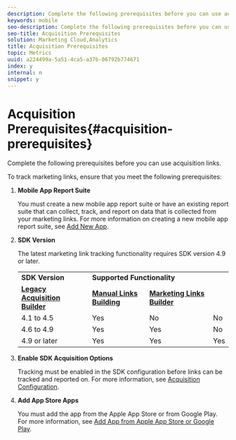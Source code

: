 ```yaml
---
description: Complete the following prerequisites before you can use acquisition links.
keywords: mobile
seo-description: Complete the following prerequisites before you can use acquisition links.
seo-title: Acquisition Prerequisites
solution: Marketing Cloud,Analytics
title: Acquisition Prerequisites
topic: Metrics
uuid: a224499a-5a51-4ca5-a37b-06792b774671
index: y
internal: n
snippet: y
---
```


# Acquisition Prerequisites{#acquisition-prerequisites}

Complete the following prerequisites before you can use acquisition links.

To track marketing links, ensure that you meet the following prerequisites:

1. **Mobile App Report Suite**

   You must create a new mobile app report suite or have an existing report suite that can collect, track, and report on data that is collected from your marketing links. For more information on creating a new mobile app report suite, see [Add New App](../manage-apps/t-new-app.md#task_DB20EA0C8DF54C62B46858A77C53221F). 

1. **SDK Version**

   The latest marketing link tracking functionality requires SDK version 4.9 or later. 

    <table id="table_D95AE8E7D20244D3B5AC868C16D5E325"> 
    <tbody> 
    <tr> 
    <td colname="col1" morerows="1"><b>SDK Version</b> </td> 
    <td colspan="3"><b>Supported Functionality</b> </td> 
    </tr> 
    <tr> 
    <td colname="col2"><b><a href="../acquisition-main/c-marketing-links-builder/t-create-edit-adobe-links/c-use-legacy-acquisition-links/c-use-legacy-acquisition-links.md#concept_CE753D8F0C10453C8F025CB84A6F9157" format="dita" scope="local"> Legacy Acquisition Builder</a></b> </td> 
    <td colname="col3"><b><a href="../acquisition-main/c-marketing-links-builder/acquisition-link-manual.md#concept_2C88DD9CCD614B38ABDA9AD671F0AEF6" format="dita" scope="local"> Manual Links Building</a></b> </td> 
    <td colname="col4"><b><a href="../acquisition-main/c-marketing-links-builder/c-marketing-links-builder.md#concept_6EC4426B1AEE42EAAB06887B58C604B6" format="dita" scope="local"> Marketing Links Builder</a></b> </td> 
    </tr> 
    <tr> 
    <td colname="col1"> 4.1 to 4.5 </td> 
    <td colname="col2"> Yes </td> 
    <td colname="col3"> No </td> 
    <td colname="col4"> No </td> 
    </tr> 
    <tr> 
    <td colname="col1"> 4.6 to 4.9 </td> 
    <td colname="col2"> Yes </td> 
    <td colname="col3"> Yes </td> 
    <td colname="col4"> No </td> 
    </tr> 
    <tr> 
    <td colname="col1"> 4.9 or later </td> 
    <td colname="col2"> Yes </td> 
    <td colname="col3"> Yes </td> 
    <td colname="col4"> Yes </td> 
    </tr> 
    </tbody> 
    </table>

1. **Enable SDK Acquisition Options**

   Tracking must be enabled in the SDK configuration before links can be tracked and reported on. For more information, see [Acquisition Configuration](../acquisition-main/t-enable-acquisition.md#task_5832F50B28DB44F5A9E6DBB7B6D6FD2A). 

1. **Add App Store Apps**

   You must add the app from the Apple App Store or from Google Play. For more information, see [Add App from Apple App Store or Google Play](../manage-apps/c-app-store/t-app-store-app.md#task_592EB1E62C7C4320B7D2372B69FC6053).

